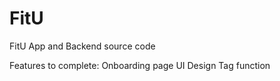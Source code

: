 # FitU
FitU App and Backend source code

Features to complete:
Onboarding page
UI Design
Tag function
